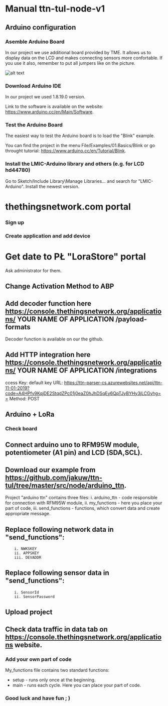 # Manual ttn-tul-node-v1

## Arduino configuration
### Asemble Arduino Board
In our project we use additional board provided by TME. It allows us to display data on the LCD and makes connecting sensors more confortable. If you use it also, remember to put all jumpers like on the picture.

![alt text](https://github.com/jakuw/ttn-tul-1/blob/master/docs/Node/TME_board.jpg "Logo Title Text 1")
### Download Arduino IDE
In our project we used 1.8.19.0 version. 

Link to the software is available on the website: https://www.arduino.cc/en/Main/Software. 
### Test the Arduino Board 
The easiest way to test the Arduino board is to load the "Blink" example.

You can find the project in the menu File/Examples/01.Basics/Blink or go throught tutorial: https://www.arduino.cc/en/Tutorial/Blink.

### Install the LMIC-Arduino library and others (e.g. for LCD hd44780)
Go to Sketch/Include Library\Manage Libraries... and search for "LMIC-Arduino". Install the newest version.
# thethingsnetwork.com portal
### Sign up
### Create application and add device
# Get date to PŁ "LoraStore" portal
Ask administrator for them.
## Change Activation Method to ABP
## Add decoder function here https://console.thethingsnetwork.org/applications/ YOUR NAME OF APPLICATION /payload-formats 
Decoder function is available on our the github.
## Add HTTP integration here https://console.thethingsnetwork.org/applications/ YOUR NAME OF APPLICATION /integrations
ccess Key: default key
URL: https://ttn-parser-cs.azurewebsites.net/api/ttn-11-01-2019?code=A4HPfv9KqjDE2StqdZPc01j0eaZ0hJhDSqEy6QpTJyBYHy3jLCGyhg==
Method: POST
## Arduino + LoRa
### Check board
## Connect arduino uno to RFM95W module, potentiometer (A1 pin) and LCD (SDA,SCL).
## Download our example from https://github.com/jakuw/ttn-tul/tree/master/src/node/arduino_ttn.
Project "arduino ttn" contains three files:
 i. arduino_ttn - code responsible for connection with RFM95W module,
 ii. my_functions - here you place your part of code,
 iii. send_functions - functions, which convert data and create appropriate message.
## Replace following network data in "send_functions":
 		i. NWKSKEY
		ii. APPSKEY
		iii. DEVADDR
## Replace following sensor data in "send_functions":
  		i. SensorId
 		ii. SensorPassword
## Upload project
## Check data traffic in data tab on https://console.thethingsnetwork.org/applications website.
### Add your own part of code
My_functions file contains two standard functions: 
- setup - runs only once at the beginning.
- main - runs each cycle.
Here you can place your part of code.
### Good luck and have fun ; )
